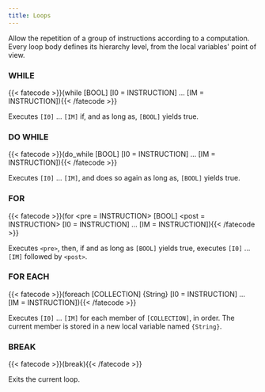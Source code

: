 ```yaml
---
title: Loops
---
```

Allow the repetition of a group of instructions according to a computation.
Every loop body defines its hierarchy level, from the local variables' point of
view.

### WHILE
{{< fatecode >}}(while [BOOL] [I0 = INSTRUCTION] ... [IM = INSTRUCTION]){{< /fatecode >}}

Executes `[I0]` ... `[IM]` if, and as long as, `[BOOL]` yields true.

### DO WHILE
{{< fatecode >}}(do_while [BOOL] [I0 = INSTRUCTION] ... [IM = INSTRUCTION]){{< /fatecode >}}

Executes `[I0]` ... `[IM]`,  and does so again as long as, `[BOOL]` yields
true.

### FOR
{{< fatecode >}}(for <pre = INSTRUCTION> [BOOL] <post = INSTRUCTION> [I0 = INSTRUCTION] ... [IM = INSTRUCTION]){{< /fatecode >}}

Executes `<pre>`, then, if and as long as `[BOOL]` yields true, executes
`[I0]` ... `[IM]` followed by `<post>`.

### FOR EACH
{{< fatecode >}}(foreach [COLLECTION] {String} [I0 = INSTRUCTION] ... [IM = INSTRUCTION]){{< /fatecode >}}

Executes `[I0]` ... `[IM]` for each member of `[COLLECTION]`, in order. The current
member is stored in a new local variable named `{String}`.

### BREAK
{{< fatecode >}}(break){{< /fatecode >}}

Exits the current loop.
